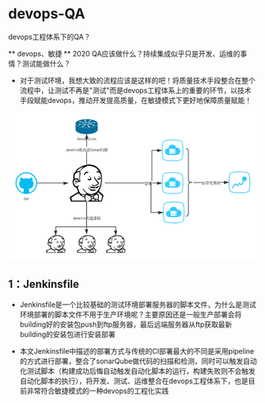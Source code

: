 # devops-QA

devops工程体系下的QA？

** devops、敏捷 ** 2020 QA应该做什么？持续集成似乎只是开发、运维的事情？测试能做什么？

* 对于测试环境，我想大致的流程应该是这样的吧！将质量技术手段整合在整个流程中，让测试不再是"测试"而是devops工程体系上的重要的环节，以技术手段赋能devops，推动开发提高质量，在敏捷模式下更好地保障质量赋能！

![ext1](https://github.com/AnndyTsai/devops-QA/blob/master/Pic/devops流程.png "QA与devops的整合-让敏捷更敏捷")

## 1：Jenkinsfile

* Jenkinsfile是一个比较基础的测试环境部署服务器的脚本文件，为什么是测试环境部署的脚本文件不用于生产环境呢？主要原因还是一般生产部署会将building好的安装包push到ftp服务器，最后远端服务器从ftp获取最新building的安装包进行安装部署

* 本文Jenkinsfile中描述的部署方式与传统的CI部署最大的不同是采用pipeline的方式进行部署，整合了sonarQube做代码的扫描和检测，同时可以触发自动化测试脚本（构建成功后悔自动触发自动化脚本的运行，构建失败则不会触发自动化脚本的执行），将开发、测试、运维整合在devops工程体系下，也是目前非常符合敏捷模式的一种devops的工程化实践
